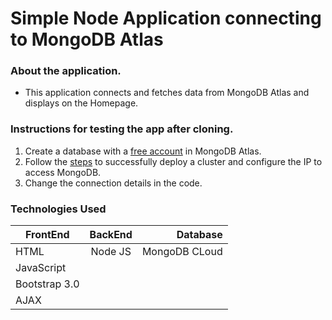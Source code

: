 # Simple Node Application connecting to MongoDB Atlas

### About the application.
* This application connects and fetches data from MongoDB Atlas and displays on the Homepage.

### Instructions for testing the app after cloning.
1. Create a database with a [free account](https://www.mongodb.com/cloud/atlas) in MongoDB Atlas.
2. Follow the [steps](https://docs.atlas.mongodb.com/getting-started/) to successfully deploy a cluster and configure the IP to access MongoDB. 
3. Change the connection details in the code.

### Technologies Used
| FrontEnd | BackEnd | Database  |
| ------------- |:----------:| -----:|
| HTML     | Node JS | MongoDB CLoud |
| JavaScript     |     |    |
| Bootstrap 3.0 |     |    |
| AJAX |      | |




 
